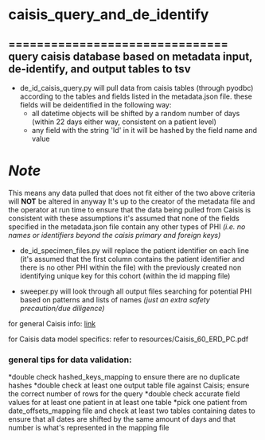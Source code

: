 # caisis_query_and_de_identify
===============================
query caisis database based on metadata input, de-identify, and output tables to tsv
------------------------------------------------------------------------------------

- de_id_caisis_query.py will pull data from caisis tables (through pyodbc) according to the tables and fields listed in the metadata.json file.
these fields will be deidentified in the following way:
    * all datetime objects will be shifted by a random number of days (within 22 days either way, consistent on a patient level)
    * any field with the string 'Id' in it will be hashed by the field name and value

# *Note* 
This means any data pulled that does not fit either of the two above criteria will **NOT** be altered in anyway
It's up to the creator of the metadata file and the operator at run time to ensure that the data being pulled from Caisis is consistent with these assumptions
it's assumed that none of the fields specified in the metadata.json file contain any other types of PHI *(i.e. no names or identifiers beyond the caisis primary and foreign keys)*

- de_id_specimen_files.py will replace the patient identifier on each line (it's assumed that the first column contains the patient identifier and there is no other PHI within the file) with the previously created non identifying unique key for this cohort (within the id mapping file)

- sweeper.py will look through all output files searching for potential PHI based on patterns and lists of names *(just an extra safety precaution/due diligence)*

for general Caisis info: [link](www.caisis.org)

for Caisis data model specifics: refer to resources/Caisis_60_ERD_PC.pdf

### general tips for data validation:
*double check hashed_keys_mapping to ensure there are no duplicate hashes
*double check at least one output table file against Caisis; ensure the correct number of rows for the query
*double check accurate field values for at least one patient in at least one table
*pick one patient from date_offsets_mapping file and check at least two tables containing dates to ensure that all dates are shifted by the same amount of days and that number is what's represented in the mapping file
